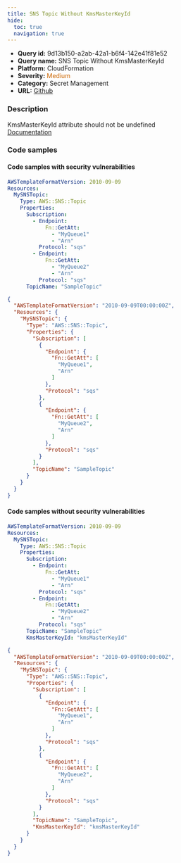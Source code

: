 ```yaml
---
title: SNS Topic Without KmsMasterKeyId
hide:
  toc: true
  navigation: true
---
```


<style>
  .highlight .hll {
    background-color: #ff171742;
  }
  .md-content {
    max-width: 1100px;
    margin: 0 auto;
  }
</style>

-   **Query id:** 9d13b150-a2ab-42a1-b6f4-142e41f81e52
-   **Query name:** SNS Topic Without KmsMasterKeyId
-   **Platform:** CloudFormation
-   **Severity:** <span style="color:#C60">Medium</span>
-   **Category:** Secret Management
-   **URL:** [Github](https://github.com/Checkmarx/kics/tree/master/assets/queries/cloudFormation/aws/sns_topic_without_kms_master_key_id)

### Description
KmsMasterKeyId attribute should not be undefined<br>
[Documentation](https://docs.aws.amazon.com/AWSCloudFormation/latest/UserGuide/aws-properties-sns-topic.html)

### Code samples
#### Code samples with security vulnerabilities
```yaml title="Postitive test num. 1 - yaml file" hl_lines="5"
AWSTemplateFormatVersion: 2010-09-09
Resources:
  MySNSTopic:
    Type: AWS::SNS::Topic
    Properties:
      Subscription:
        - Endpoint:
            Fn::GetAtt:
              - "MyQueue1"
              - "Arn"
          Protocol: "sqs"
        - Endpoint:
            Fn::GetAtt:
              - "MyQueue2"
              - "Arn"
          Protocol: "sqs"
      TopicName: "SampleTopic"

```
```json title="Postitive test num. 2 - json file" hl_lines="6"
{
  "AWSTemplateFormatVersion": "2010-09-09T00:00:00Z",
  "Resources": {
    "MySNSTopic": {
      "Type": "AWS::SNS::Topic",
      "Properties": {
        "Subscription": [
          {
            "Endpoint": {
              "Fn::GetAtt": [
                "MyQueue1",
                "Arn"
              ]
            },
            "Protocol": "sqs"
          },
          {
            "Endpoint": {
              "Fn::GetAtt": [
                "MyQueue2",
                "Arn"
              ]
            },
            "Protocol": "sqs"
          }
        ],
        "TopicName": "SampleTopic"
      }
    }
  }
}

```


#### Code samples without security vulnerabilities
```yaml title="Negative test num. 1 - yaml file"
AWSTemplateFormatVersion: 2010-09-09
Resources:
  MySNSTopic:
    Type: AWS::SNS::Topic
    Properties:
      Subscription:
        - Endpoint:
            Fn::GetAtt:
              - "MyQueue1"
              - "Arn"
          Protocol: "sqs"
        - Endpoint:
            Fn::GetAtt:
              - "MyQueue2"
              - "Arn"
          Protocol: "sqs"
      TopicName: "SampleTopic"
      KmsMasterKeyId: "kmsMasterKeyId"

```
```json title="Negative test num. 2 - json file"
{
  "AWSTemplateFormatVersion": "2010-09-09T00:00:00Z",
  "Resources": {
    "MySNSTopic": {
      "Type": "AWS::SNS::Topic",
      "Properties": {
        "Subscription": [
          {
            "Endpoint": {
              "Fn::GetAtt": [
                "MyQueue1",
                "Arn"
              ]
            },
            "Protocol": "sqs"
          },
          {
            "Endpoint": {
              "Fn::GetAtt": [
                "MyQueue2",
                "Arn"
              ]
            },
            "Protocol": "sqs"
          }
        ],
        "TopicName": "SampleTopic",
        "KmsMasterKeyId": "kmsMasterKeyId"
      }
    }
  }
}

```
